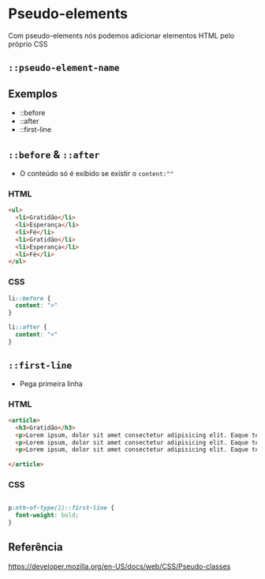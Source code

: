 # Pseudo-elements

Com pseudo-elements nós podemos adicionar elementos HTML pelo próprio CSS

## `::pseudo-element-name`

## Exemplos

* ::before
* ::after
* ::first-line

## `::before` & `::after`

* O conteúdo só é exibido se existir o `content:""`
### HTML
~~~html
<ul>
  <li>Gratidão</li>
  <li>Esperança</li>
  <li>Fé</li>
  <li>Gratidão</li>
  <li>Esperança</li>
  <li>Fé</li>
</ul>
~~~
### CSS
~~~css
li::before {
  content: ">"
}

li::after {
  content: "<"
}
~~~

## `::first-line`

* Pega primeira linha

### HTML
~~~html
<article>
  <h3>Gratidão</h3>
  <p>Lorem ipsum, dolor sit amet consectetur adipisicing elit. Eaque tempore, impedit officia accusamus quam error quibusdam autem praesentium sed, vel atque, quas iure. Officiis, ut quibusdam aut incidunt itaque voluptas.</p>
  <p>Lorem ipsum, dolor sit amet consectetur adipisicing elit. Eaque tempore, impedit officia accusamus quam error quibusdam autem praesentium sed, vel atque, quas iure. Officiis, ut quibusdam aut incidunt itaque voluptas.</p>
  <p>Lorem ipsum, dolor sit amet consectetur adipisicing elit. Eaque tempore, impedit officia accusamus quam error quibusdam autem praesentium sed, vel atque, quas iure. Officiis, ut quibusdam aut incidunt itaque voluptas.</p>
  
</article>
~~~
### CSS
~~~css

p:nth-of-type(2)::first-line {
  font-weight: bold;
}
~~~~

## Referência

https://developer.mozilla.org/en-US/docs/web/CSS/Pseudo-classes

